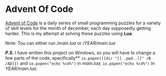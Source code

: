 # Advent Of Code

[Advent of Code](http://adventofcode.com) is a daily series of small programming puzzles for a variety of skill levels for the month of december, each day supposedly getting harder. This is my attempt at solving these puzzles using **Lua**.

Note: Tou can either run _/main.lua_ or _/YEAR/main.lua_

**_P.S._** I have written this project on Windows, so you will have to change a few parts of the code, specifically** `io.popen([[dir "]]..pwd..[[" /B /AD]])` and `io.popen("echo %cd%")` in _main.lua_; `io.popen("echo %cd%")` in _YEAR/main.lua_.